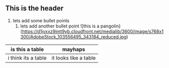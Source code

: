 ## This is the header

1. lets add some bullet points
   1. lets add another bullet point
![this is a pangolin}(https://d1jyxxz9imt9yb.cloudfront.net/medialib/3600/image/s768x1300/AdobeStock_103556495_343184_reduced.jpg)

|is this a table|mayhaps|
|---|---|
|i think its a table|it looks like a table|
